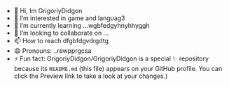 - 👋 Hi, Im GrigoriyDidgon
- 👀 I’m interested in game and languag3
- 🌱 I’m currently learning ...wgbfedgyhnyhhyggh
- 💞️ I’m looking to collaborate on ...
- 📫 How to reach dfgbfdgvdrgdtg
- 😄 Pronouns: ..rewpprgcsa
- ⚡ Fun fact:
GrigoriyDidgon/GrigoriyDidgon is a special ✨ repository because its `README.md` (this file) appears on your GitHub profile.
You can click the Preview link to take a look at your changes.)
